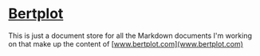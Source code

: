 # [Bertplot](www.bertplot.com)
This is just a document store for all the Markdown documents I'm working on that make up the content of [www.bertplot.com](www.bertplot.com)
